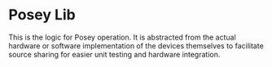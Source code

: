 # Posey Lib

This is the logic for Posey operation. It is abstracted from the actual hardware or software implementation of the devices themselves to facilitate source sharing for easier unit testing and hardware integration.

